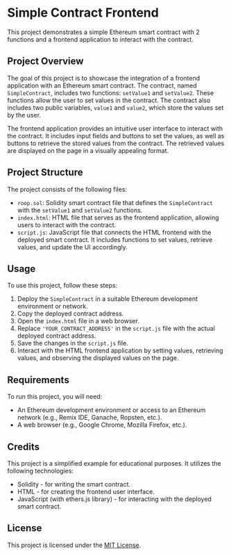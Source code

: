 
# Simple Contract Frontend

This project demonstrates a simple Ethereum smart contract with 2 functions and a frontend application to interact with the contract.

## Project Overview

The goal of this project is to showcase the integration of a frontend application with an Ethereum smart contract. The contract, named `SimpleContract`, includes two functions: `setValue1` and `setValue2`. These functions allow the user to set values in the contract. The contract also includes two public variables, `value1` and `value2`, which store the values set by the user.

The frontend application provides an intuitive user interface to interact with the contract. It includes input fields and buttons to set the values, as well as buttons to retrieve the stored values from the contract. The retrieved values are displayed on the page in a visually appealing format.

## Project Structure

The project consists of the following files:

- `roop.sol`: Solidity smart contract file that defines the `SimpleContract` with the `setValue1` and `setValue2` functions.
- `index.html`: HTML file that serves as the frontend application, allowing users to interact with the contract.
- `script.js`: JavaScript file that connects the HTML frontend with the deployed smart contract. It includes functions to set values, retrieve values, and update the UI accordingly.

## Usage

To use this project, follow these steps:

1. Deploy the `SimpleContract` in a suitable Ethereum development environment or network.
2. Copy the deployed contract address.
3. Open the `index.html` file in a web browser.
4. Replace `'YOUR_CONTRACT_ADDRESS'` in the `script.js` file with the actual deployed contract address.
5. Save the changes in the `script.js` file.
6. Interact with the HTML frontend application by setting values, retrieving values, and observing the displayed values on the page.

## Requirements

To run this project, you will need:

- An Ethereum development environment or access to an Ethereum network (e.g., Remix IDE, Ganache, Ropsten, etc.).
- A web browser (e.g., Google Chrome, Mozilla Firefox, etc.).

## Credits

This project is a simplified example for educational purposes. It utilizes the following technologies:

- Solidity - for writing the smart contract.
- HTML - for creating the frontend user interface.
- JavaScript (with ethers.js library) - for interacting with the deployed smart contract.

## License

This project is licensed under the [MIT License](https://opensource.org/licenses/MIT).


